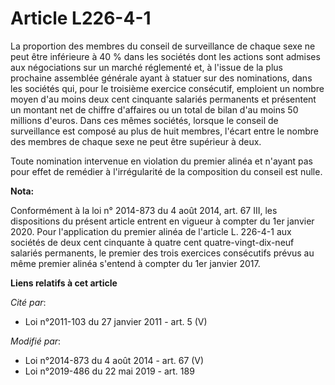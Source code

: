 # Article L226-4-1

La proportion des membres du conseil de surveillance de chaque sexe ne peut être inférieure à 40 % dans les sociétés dont les
actions sont admises aux négociations sur un marché réglementé et, à l'issue de la plus prochaine assemblée générale ayant à
statuer sur des nominations, dans les sociétés qui, pour le troisième exercice consécutif, emploient un nombre moyen d'au
moins deux cent cinquante salariés permanents et présentent un montant net de chiffre d'affaires ou un total de bilan d'au
moins 50 millions d'euros. Dans ces mêmes sociétés, lorsque le conseil de surveillance est composé au plus de huit membres,
l'écart entre le nombre des membres de chaque sexe ne peut être supérieur à deux.

Toute nomination intervenue en violation du premier alinéa et n'ayant pas pour effet de remédier à l'irrégularité de la
composition du conseil est nulle.

**Nota:**

Conformément à la loi n° 2014-873 du 4 août 2014, art. 67 III, les dispositions du présent article entrent en vigueur à
compter du 1er janvier 2020. Pour l'application du premier alinéa de l'article L. 226-4-1 aux sociétés de deux cent cinquante
à quatre cent quatre-vingt-dix-neuf salariés permanents, le premier des trois exercices consécutifs prévus au même premier
alinéa s'entend à compter du 1er janvier 2017.

**Liens relatifs à cet article**

_Cité par_:

  - Loi n°2011-103 du 27 janvier 2011 - art. 5 (V)

_Modifié par_:

  - Loi n°2014-873 du 4 août 2014 - art. 67 (V)
  - Loi n°2019-486 du 22 mai 2019 - art. 189
